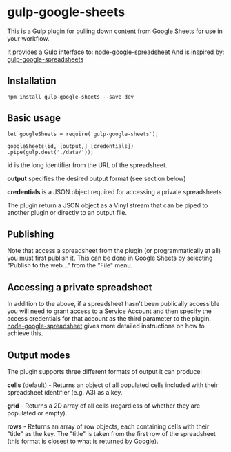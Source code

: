 # gulp-google-sheets

This is a Gulp plugin for pulling down content from Google Sheets for use in your workflow.

It provides a Gulp interface to: [node-google-spreadsheet](https://github.com/theoephraim/node-google-spreadsheet)
And is inspired by: [gulp-google-spreadsheets](https://raw.githubusercontent.com/uts-magic-lab/gulp-google-spreadsheets)

## Installation

    npm install gulp-google-sheets --save-dev

## Basic usage

	let googleSheets = require('gulp-google-sheets');

	googleSheets(id, [output,] [credentials])
	.pipe(gulp.dest('./data/'));

**id** is the long identifier from the URL of the spreadsheet.

**output** specifies the desired output format (see section below)

**credentials** is a JSON object required for accessing a private spreadsheets

The plugin return a JSON object as a Vinyl stream that can be piped to another plugin or directly to an output file.

## Publishing

Note that access a spreadsheet from the plugin (or programmatically at all) you must first publish it. This can be done in Google Sheets by selecting "Publish to the web..." from the "File" menu.

## Accessing a private spreadsheet

In addition to the above, if a spreadsheet hasn't been publically accessible you will need to grant access to a Service Account and then specify the access credentials for that account as the third parameter to the plugin. [node-google-spreadsheet](https://github.com/theoephraim/node-google-spreadsheet) gives more detailed instructions on how to achieve this.

## Output modes

The plugin supports three different formats of output it can produce:

**cells** (default) - Returns an object of all populated cells included with their spreadsheet identifier (e.g. A3) as a key.

**grid** - Returns a 2D array of all cells (regardless of whether they are populated or empty).

**rows** - Returns an array of row objects, each containing cells with their "title" as the key. The "title" is taken from the first row of the spreadsheet (this format is closest to what is returned by Google).

